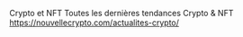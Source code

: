 Crypto et NFT
Toutes les dernières tendances Crypto & NFT
https://nouvellecrypto.com/actualites-crypto/
